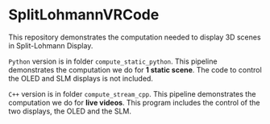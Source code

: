 # SplitLohmannVRCode

This repository demonstrates the computation needed to display 3D scenes in Split-Lohmann Display.

`Python` version is in folder `compute_static_python`. This pipeline demonstrates the computation we do for **1 static scene**. The code to control the OLED and SLM displays is not included.

`C++` version is in folder `compute_stream_cpp`. This pipeline demonstrates the computation we do for **live videos**. This program includes the control of the two displays, the OLED and the SLM.
